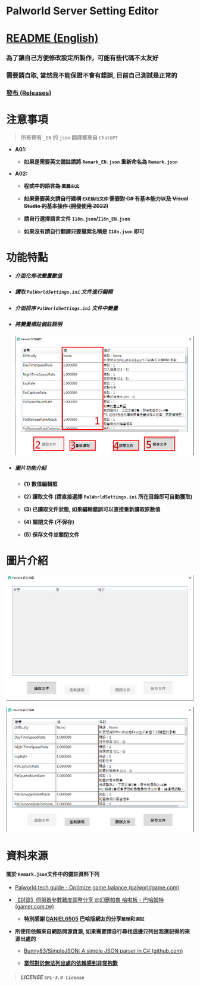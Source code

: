# Palworld Server Setting Editor

# [README (English)](./README_EN.md)

### 為了讓自己方便修改設定所製作，可能有些代碼不太友好

### 需要請自取, 當然我不能保證不會有錯誤, 目前自己測試是正常的

### [發布 (Releases)](https://github.com/murayuki/PalWorld-SettingTools/releases)

# 注意事項

> 所有帶有 `_EN` 的 `json`  翻譯都來自 `ChatGPT`

- **A01:**
  
  - **如果是需要英文備註請將 `Remark_EN.json` 重新命名為 `Remark.json`**

- **A02:**
  
  - ~~**程式中的語言為 `繁體中文`**~~
  
  - ~~**如果需要英文請自行建構 `EXE執行文件` 需要對 C# 有基本能力以及 Visual Studio 的基本操作 (開發使用 2022)**~~
  
  - **請自行選擇語言文件 `I18n.json`/`I18n_EN.json`**
  
  - **如果沒有請自行翻譯只要檔案名稱是 `I18n.json` 即可**

# 功能特點

* ##### **介面化修改變量數值**

* ##### **讀取 `PalWorldSettings.ini` 文件進行編輯**

* ##### **介面排序 `PalWorldSettings.ini` 文件中變量**

* ##### **將變量標註備註說明**
  
  ![./Images/img03.png](./Images/img03.png)

* ##### 圖片功能介紹
  
  - **(1) 數值編輯框**
  
  - **(2) 讀取文件 (請直接選擇 `PalWorldSettings.ini` 所在目錄即可自動獲取)**
  
  - **(3) 已讀取文件狀態, 如果編輯錯誤可以直接重新讀取原數值**
  
  - **(4) 關閉文件 (不保存)**
  
  - **(5) 保存文件並關閉文件**

# 圖片介紹

![img01](./Images/img01.png)

![img02](./Images/img02.png)

# 資料來源

#### **關於 `Remark.json`文件中的備註資料下列**

- [Palworld tech guide - Optimize game balance (palworldgame.com)](https://tech.palworldgame.com/optimize-game-balance)

- [【討論】伺服器參數難度調整分享 @幻獸帕魯 哈啦板 - 巴哈姆特 (gamer.com.tw)](https://forum.gamer.com.tw/C.php?bsn=71458&snA=227)
  
  - **特別感謝 [DANIEL6505](https://home.gamer.com.tw/daniel6505) 巴哈版網友的分享`整理`和`測試`**

- **所使用依賴來自網路開源資源, 如果需要請自行尋找這邊只列出我還記得的來源出處的**
  
  - [Bunny83/SimpleJSON: A simple JSON parser in C# (github.com)](https://github.com/Bunny83/SimpleJSON)
  
  - **<u>當然對於無法列出處的依賴感到非常抱歉</u>**

> ##### LICENSE `GPL-3.0 license`
